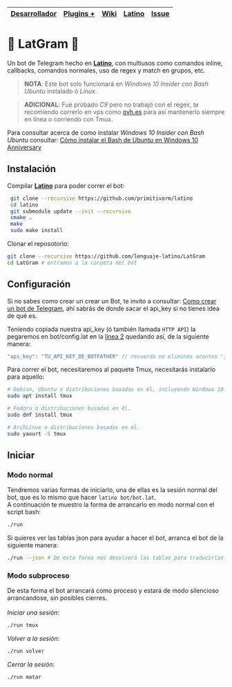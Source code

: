 |  [Desarrollador](https://telegram.me/jarriz)    |    <b>[Plugins +](https://github.com/jarriztg/Plugins-LatGram)</b>    |    [Wiki](https://github.com/lenguaje-latino/LatGram/wiki) | [Latino](https://github.com/primitivorm/latino)   |    [Issue](https://github.com/lenguaje-latino/LatGram/issues/new) |
|----|----|----|----|----|

# :robot: LatGram :robot:


Un bot de Telegram hecho en <b>[Latino](https://github.com/primitivorm/latino)</b>, con multiusos como comandos inline, callbacks, comandos normales, uso de regex y match en grupos, etc.

><b>NOTA</b>: Este bot solo funcionará en <i>Windows 10 Insider con Bash Ubuntu</i> instalado ó <i>Linux</i>.

><b>ADICIONAL</b>: Fué probado <i>C9</i> pero no trabajó con el regex, te recomiendo correrlo en vps como [ovh.es](https://ovh.es) para así mantenerlo siempre en línea o corriendo con Tmux.

Para consultar acerca de como instalar <i>Windows 10 Insider con Bash Ubuntu</i> consultar: [Cómo instalar el Bash de Ubuntu en Windows 10 Anniversary](https://winphonemetro.com/2016/08/como-instalar-bash-ubuntu-windows-10-anniversary)

## Instalación
Compilar <b>[Latino](https://github.com/primitivorm/latino)</b> para poder correr el bot:

```bash
 git clone --recursive https://github.com/primitivorm/latino
 cd latino
 git submodule update --init --recursive
 cmake .
 make
 sudo make install
```

Clonar el reposotorio:
```bash
git clone --recursive https://github.com/lenguaje-latino/LatGram
cd LatGram # entramos a la carpeta del bot
```

## Configuración

Si no sabes como crear un crear un Bot, te invito a consultar: [Como crear un bot de Telegram](https://github.com/lenguaje-latino/LatGram/wiki/Como-crear-un-bot-de-Telegram), ahí sabrás de donde sacar el api_key si no tienes idea de qué es.

Teniendo copiada nuestra api_key (ó también llamada `HTTP API`) la pegaremos en bot/config.lat en la [línea 2](https://github.com/lenguaje-latino/LatGram/blob/master/bot/config.lat#L2) quedando así, de la siguiente manera:
```C
"api_key": "TU_API_KEY_DE_BOTFATHER" // recuerda no eliminas acentos ',' ni nada.
```

Para correr el bot, necesitaremos al paquete Tmux, necesitarás instalarlo para aquello:
```bash
# Debian, Ubuntu o distribuciones basadas en él, incluyendo Windows 10 Insider Bash Ubuntu.
sudo apt install tmux

# Fedora o distribuciones basadas en él.
sudo dnf install tmux

# ArchLinux o distribuciones basadas en él.
sudo yaourt -S tmux
```

## Iniciar

### Modo normal

Tendremos varias formas de iniciarlo, una de ellas es la sesión normal del bot, que es lo mismo que hacer `latino bot/bot.lat`.
<br>A continuación te muestro la forma de arrancarlo en modo normal con el script bash:
```bash
./run
```

Si quieres ver las tablas json para ayudar a hacer el bot, arranca el bot de la siguiente manera:
```bash
./run --json # De esta forma nos devolverá las tablas para traducirlas
```


### Modo subproceso
De esta forma el bot arrancará como proceso y estará de modo silencioso arrancandose, sin posibles cierres.
<br><br>
<i>Iniciar una sesión</i>:
```bash
./run tmux
```

<i>Volver a la sesión</i>:
```bash
./run volver
```

<i>Cerrar la sesión</i>:
```bash
./run matar
```
